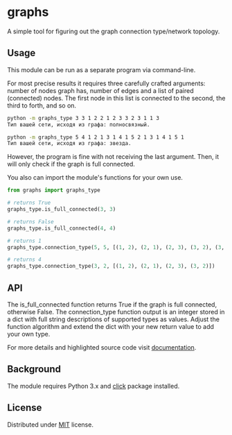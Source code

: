 # graphs
A simple tool for figuring out the graph connection type/network topology.

## Usage
This module can be run as a separate program via command-line.

For most precise results it requires three carefully crafted arguments: number of nodes graph has, number of edges and a list of paired (connected) nodes. The first node in this list is connected to the second, the third to forth, and so on.

```bash
python -m graphs_type 3 3 1 2 2 1 2 3 3 2 3 1 1 3
Тип вашей сети, исходя из графа: полносвязный.

python -m graphs_type 5 4 1 2 1 3 1 4 1 5 2 1 3 1 4 1 5 1
Тип вашей сети, исходя из графа: звезда.
```

However, the program is fine with not receiving the last argument. Then, it will only check if the graph is full connected.

You also can import the module's functions for your own use.

```python
from graphs import graphs_type

# returns True
graphs_type.is_full_connected(3, 3)

# returns False
graphs_type.is_full_connected(4, 4)

# returns 1
graphs_type.connection_type(5, 5, [(1, 2), (2, 1), (2, 3), (3, 2), (3, 4), (4, 3), (4, 5), (5, 4), (5, 1), (1, 5)])

# returns 4
graphs_type.connection_type(3, 2, [(1, 2), (2, 1), (2, 3), (3, 2)])
```

## API

The is_full_connected function returns True if the graph is full connected, otherwise False.
The connection_type function output is an integer stored in a dict with full string descriptions of supported types as values. Adjust the function algorithm and extend the dict with your new return value to add your own type.

For more details and highlighted source code visit [documentation](https://frootin.github.io/graphs-site/).

## Background

The module requires Python 3.x and [click](https://click.palletsprojects.com/en/8.0.x/) package installed.

## License

Distributed under [MIT](https://github.com/frootin/graphs-site/blob/main/LICENSE.txt) license.

